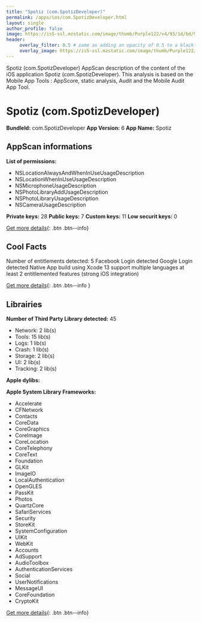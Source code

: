 ```yaml
---
title: "Spotiz (com.SpotizDeveloper)"
permalink: /apps/ios/com.SpotizDeveloper.html
layout: single
author_profile: false
image: https://is5-ssl.mzstatic.com/image/thumb/Purple122/v4/93/1d/bd/931dbd3a-09de-ed6e-7cf5-2b5f0bdaea65/AppIcon-1x_U007emarketing-0-5-0-sRGB-85-220.png/512x512bb.jpg
header: 
     overlay_filter: 0.5 # same as adding an opacity of 0.5 to a black background
     overlay_image: https://is5-ssl.mzstatic.com/image/thumb/Purple122/v4/93/1d/bd/931dbd3a-09de-ed6e-7cf5-2b5f0bdaea65/AppIcon-1x_U007emarketing-0-5-0-sRGB-85-220.png/512x512bb.jpg
---
```

Spotiz (com.SpotizDeveloper) AppScan description of the content of the iOS application Spotiz (com.SpotizDeveloper). This analysis is based on the Mobile App Tools : AppScore, static analysis, Audit and the Mobile Audit App Tool.

# Spotiz (com.SpotizDeveloper)

**BundleId:** com.SpotizDeveloper
**App Version:** 6
**App Name:** Spotiz


## AppScan informations 

**List of permissions:** 
- NSLocationAlwaysAndWhenInUseUsageDescription
- NSLocationWhenInUseUsageDescription
- NSMicrophoneUsageDescription
- NSPhotoLibraryAddUsageDescription
- NSPhotoLibraryUsageDescription
- NSCameraUsageDescription
  
  
**Private keys:** 28
**Public keys:** 7
**Custom keys:** 11
**Low securit keys:** 0
  
[Get more details](/pricing.html){: .btn .btn--info}

## Cool Facts

Number of entitlements detected: 5
Facebook Login detected
Google Login detected
Native App
build using Xcode 13
support multiple languages
at least 2 entitlemented features (strong iOS integration)
  
[Get more details](/pricing.html){: .btn .btn--info }

## Librairies 
**Number of Third Party Library detected:** 45
- Network: 2 lib(s)
- Tools: 15 lib(s)
- Logs: 1 lib(s)
- Crash: 1 lib(s)
- Storage: 2 lib(s)
- UI: 2 lib(s)
- Tracking: 2 lib(s)


**Apple dylibs:**


**Apple System Library Frameworks:**
- Accelerate
- CFNetwork
- Contacts
- CoreData
- CoreGraphics
- CoreImage
- CoreLocation
- CoreTelephony
- CoreText
- Foundation
- GLKit
- ImageIO
- LocalAuthentication
- OpenGLES
- PassKit
- Photos
- QuartzCore
- SafariServices
- Security
- StoreKit
- SystemConfiguration
- UIKit
- WebKit
- Accounts
- AdSupport
- AudioToolbox
- AuthenticationServices
- Social
- UserNotifications
- MessageUI
- CoreFoundation
- CryptoKit


  
[Get more details](/pricing.html){: .btn .btn--info}

